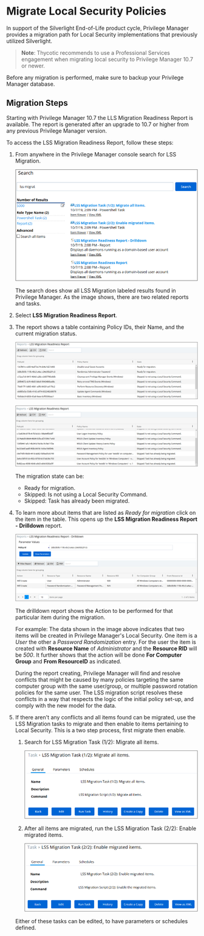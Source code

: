 [title]: # (Migrate LSS Policies)
[tags]: # (silverlight end-of-life)
[priority]: # (9501)
# Migrate Local Security Policies

In support of the Silverlight End-of-Life product cycle, Privilege Manager provides a migration path for Local Security implementations that previously utilized Silverlight.

>**Note**:
>Thycotic recommends to use a Professional Services engagement when migrating local security to Privilege Manager 10.7 or newer.

Before any migration is performed, make sure to backup your Privilege Manager database.

## Migration Steps

Starting with Privilege Manager 10.7 the LLS Migration Readiness Report is available. The report is generated after an upgrade to 10.7 or higher from any previous Privilege Manager version.

To access the LSS Migration Readiness Report, follow these steps:

1. From anywhere in the Privilege Manager console search for LSS Migration.

   ![Search Results for LSS Migration](images/lss-migration/search.png)

   The search does show all LSS Migration labeled results found in Privilege Manager. As the image shows, there are two related reports and tasks.
1. Select __LSS Migration Readiness Report__.
1. The report shows a table containing Policy IDs, their Name, and the current migration status.

   ![LSS Migration Readiness Report - page 1](images/lss-migration/report.png)

   ![LSS Migration Readiness Report- last page](images/lss-migration/report-2.png)

   The migration state can be:

   * Ready for migration.
   * Skipped: Is not using a Local Security Command.
   * Skipped: Task has already been migrated.

1. To learn more about items that are listed as _Ready for migration_ click on the item in the table. This opens up the __LSS Migration Readiness Report - Drilldown__ report.

   ![LSS Migration Readiness Report - Drilldown](images/lss-migration/drilldown.png)

   The drilldown report shows the Action to be performed for that particular item during the migration.

   For example: The data shown in the image above indicates that two items will be created in Privilege Manager's Local Security. One item is a _User_ the other a _Password Randomization_ entry. For the user the item is created with __Resource Name__ of _Administrator_ and the __Resource RID__ will be _500_. It further shows that the action will be done __For Computer Group__ and __From ResourceID__ as indicated.

   During the report creating, Privilege Manager will find and resolve conflicts that might be caused by many policies targeting the same computer group with the same user/group, or multiple password rotation policies for the same user. The LSS migration script resolves these conflicts in a way that respects the logic of the initial policy set-up, and comply with the new model for the data.
1. If there aren't any conflicts and all items found can be migrated, use the LSS Migration tasks to migrate and then enable to items pertaining to Local Security. This is a two step process, first migrate then enable.

   1. Search for LSS Migration Task (1/2): Migrate all items.

      ![LSS Migration Task 1 to migrate the items](images/lss-migration/task-1.png)

   1. After all items are migrated, run the LSS Migration Task (2/2): Enable migrated items.

      ![LSS Migration Task 2 to enable the migrated items](images/lss-migration/task-2.png)

   Either of these tasks can be edited, to have parameters or schedules defined.

